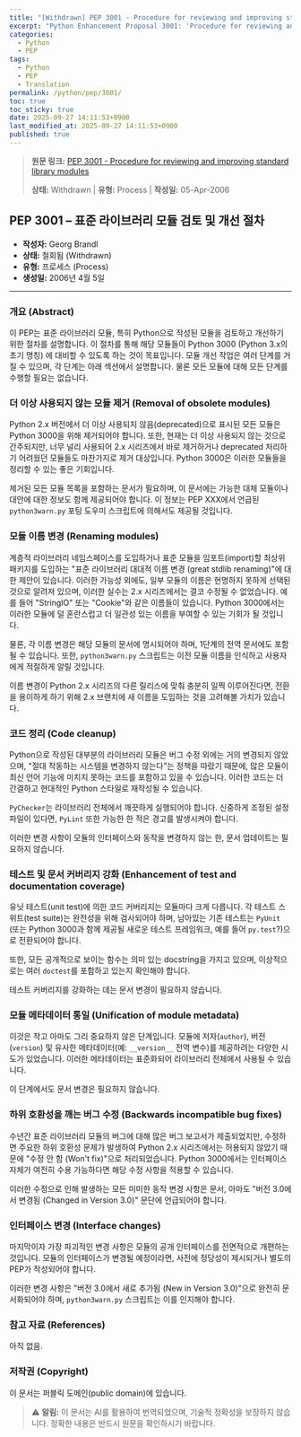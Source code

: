 ```yaml
---
title: "[Withdrawn] PEP 3001 - Procedure for reviewing and improving standard library modules"
excerpt: "Python Enhancement Proposal 3001: 'Procedure for reviewing and improving standard library modules'에 대한 한국어 번역입니다."
categories:
  - Python
  - PEP
tags:
  - Python
  - PEP
  - Translation
permalink: /python/pep/3001/
toc: true
toc_sticky: true
date: 2025-09-27 14:11:53+0900
last_modified_at: 2025-09-27 14:11:53+0900
published: true
---
```

> **원문 링크:** [PEP 3001 - Procedure for reviewing and improving standard library modules](https://peps.python.org/pep-3001/)
>
> **상태:** Withdrawn | **유형:** Process | **작성일:** 05-Apr-2006

## PEP 3001 – 표준 라이브러리 모듈 검토 및 개선 절차

*   **작성자:** Georg Brandl
*   **상태:** 철회됨 (Withdrawn)
*   **유형:** 프로세스 (Process)
*   **생성일:** 2006년 4월 5일

---

### 개요 (Abstract)

이 PEP는 표준 라이브러리 모듈, 특히 Python으로 작성된 모듈을 검토하고 개선하기 위한 절차를 설명합니다. 이 절차를 통해 해당 모듈들이 Python 3000 (Python 3.x의 초기 명칭) 에 대비할 수 있도록 하는 것이 목표입니다. 모듈 개선 작업은 여러 단계를 거칠 수 있으며, 각 단계는 아래 섹션에서 설명합니다. 물론 모든 모듈에 대해 모든 단계를 수행할 필요는 없습니다.

### 더 이상 사용되지 않는 모듈 제거 (Removal of obsolete modules)

Python 2.x 버전에서 더 이상 사용되지 않음(deprecated)으로 표시된 모든 모듈은 Python 3000을 위해 제거되어야 합니다. 또한, 현재는 더 이상 사용되지 않는 것으로 간주되지만, 너무 널리 사용되어 2.x 시리즈에서 바로 제거하거나 deprecated 처리하기 어려웠던 모듈들도 마찬가지로 제거 대상입니다. Python 3000은 이러한 모듈들을 정리할 수 있는 좋은 기회입니다.

제거된 모든 모듈 목록을 포함하는 문서가 필요하며, 이 문서에는 가능한 대체 모듈이나 대안에 대한 정보도 함께 제공되어야 합니다. 이 정보는 PEP XXX에서 언급된 `python3warn.py` 포팅 도우미 스크립트에 의해서도 제공될 것입니다.

### 모듈 이름 변경 (Renaming modules)

계층적 라이브러리 네임스페이스를 도입하거나 표준 모듈을 임포트(import)할 최상위 패키지를 도입하는 "표준 라이브러리 대대적 이름 변경 (great stdlib renaming)"에 대한 제안이 있습니다. 이러한 가능성 외에도, 일부 모듈의 이름은 현명하지 못하게 선택된 것으로 알려져 있으며, 이러한 실수는 2.x 시리즈에서는 결코 수정될 수 없었습니다. 예를 들어 "StringIO" 또는 "Cookie"와 같은 이름들이 있습니다. Python 3000에서는 이러한 모듈에 덜 혼란스럽고 더 일관성 있는 이름을 부여할 수 있는 기회가 될 것입니다.

물론, 각 이름 변경은 해당 모듈의 문서에 명시되어야 하며, 1단계의 전역 문서에도 포함될 수 있습니다. 또한, `python3warn.py` 스크립트는 이전 모듈 이름을 인식하고 사용자에게 적절하게 알릴 것입니다.

이름 변경이 Python 2.x 시리즈의 다른 릴리스에 맞춰 충분히 일찍 이루어진다면, 전환을 용이하게 하기 위해 2.x 브랜치에 새 이름을 도입하는 것을 고려해볼 가치가 있습니다.

### 코드 정리 (Code cleanup)

Python으로 작성된 대부분의 라이브러리 모듈은 버그 수정 외에는 거의 변경되지 않았으며, "절대 작동하는 시스템을 변경하지 않는다"는 정책을 따랐기 때문에, 많은 모듈이 최신 언어 기능에 미치지 못하는 코드를 포함하고 있을 수 있습니다. 이러한 코드는 더 간결하고 현대적인 Python 스타일로 재작성될 수 있습니다.

`PyChecker`는 라이브러리 전체에서 깨끗하게 실행되어야 합니다. 신중하게 조정된 설정 파일이 있다면, `PyLint` 또한 가능한 한 적은 경고를 발생시켜야 합니다.

이러한 변경 사항이 모듈의 인터페이스와 동작을 변경하지 않는 한, 문서 업데이트는 필요하지 않습니다.

### 테스트 및 문서 커버리지 강화 (Enhancement of test and documentation coverage)

유닛 테스트(unit test)에 의한 코드 커버리지는 모듈마다 크게 다릅니다. 각 테스트 스위트(test suite)는 완전성을 위해 검사되어야 하며, 남아있는 기존 테스트는 `PyUnit` (또는 Python 3000과 함께 제공될 새로운 테스트 프레임워크, 예를 들어 `py.test`?)으로 전환되어야 합니다.

또한, 모든 공개적으로 보이는 함수는 의미 있는 docstring을 가지고 있으며, 이상적으로는 여러 `doctest`를 포함하고 있는지 확인해야 합니다.

테스트 커버리지를 강화하는 데는 문서 변경이 필요하지 않습니다.

### 모듈 메타데이터 통일 (Unification of module metadata)

이것은 작고 아마도 그리 중요하지 않은 단계입니다. 모듈에 저자(`author`), 버전(`version`) 및 유사한 메타데이터(예: `__version__` 전역 변수)를 제공하려는 다양한 시도가 있었습니다. 이러한 메타데이터는 표준화되어 라이브러리 전체에서 사용될 수 있습니다.

이 단계에서도 문서 변경은 필요하지 않습니다.

### 하위 호환성을 깨는 버그 수정 (Backwards incompatible bug fixes)

수년간 표준 라이브러리 모듈의 버그에 대해 많은 버그 보고서가 제출되었지만, 수정하면 주요한 하위 호환성 문제가 발생하여 Python 2.x 시리즈에서는 허용되지 않았기 때문에 "수정 안 함 (Won't fix)"으로 처리되었습니다. Python 3000에서는 인터페이스 자체가 여전히 수용 가능하다면 해당 수정 사항을 적용할 수 있습니다.

이러한 수정으로 인해 발생하는 모든 미미한 동작 변경 사항은 문서, 아마도 "버전 3.0에서 변경됨 (Changed in Version 3.0)" 문단에 언급되어야 합니다.

### 인터페이스 변경 (Interface changes)

마지막이자 가장 파괴적인 변경 사항은 모듈의 공개 인터페이스를 전면적으로 개편하는 것입니다. 모듈의 인터페이스가 변경될 예정이라면, 사전에 정당성이 제시되거나 별도의 PEP가 작성되어야 합니다.

이러한 변경 사항은 "버전 3.0에서 새로 추가됨 (New in Version 3.0)"으로 완전히 문서화되어야 하며, `python3warn.py` 스크립트는 이를 인지해야 합니다.

### 참고 자료 (References)

아직 없음.

### 저작권 (Copyright)

이 문서는 퍼블릭 도메인(public domain)에 있습니다.

> ⚠️ **알림:** 이 문서는 AI를 활용하여 번역되었으며, 기술적 정확성을 보장하지 않습니다. 정확한 내용은 반드시 원문을 확인하시기 바랍니다.